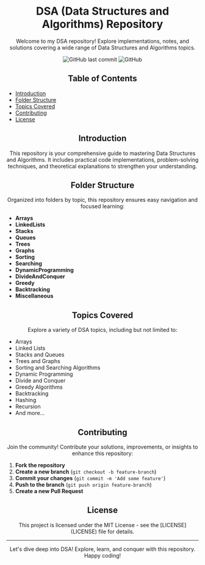 <!-- Project Title -->
<h1 align="center">DSA (Data Structures and Algorithms) Repository</h1>

<!-- Project Description -->
<p align="center">Welcome to my DSA repository! Explore implementations, notes, and solutions covering a wide range of Data Structures and Algorithms topics.</p>

<!-- Badges -->
<p align="center">
  <img alt="GitHub last commit" src="https://img.shields.io/github/last-commit/yourusername/DSA-Repository?style=flat-square">
  <img alt="GitHub" src="https://img.shields.io/github/license/yourusername/DSA-Repository?style=flat-square">
</p>

<!-- Table of Contents -->
<h2 align="center">Table of Contents</h2>

- [Introduction](#introduction)
- [Folder Structure](#folder-structure)
- [Topics Covered](#topics-covered)
- [Contributing](#contributing)
- [License](#license)

<!-- Introduction -->
<h2 align="center">Introduction</h2>

<p align="center">This repository is your comprehensive guide to mastering Data Structures and Algorithms. It includes practical code implementations, problem-solving techniques, and theoretical explanations to strengthen your understanding.</p>

<!-- Folder Structure -->
<h2 align="center">Folder Structure</h2>

<p align="center">Organized into folders by topic, this repository ensures easy navigation and focused learning:</p>

- **Arrays**
- **LinkedLists**
- **Stacks**
- **Queues**
- **Trees**
- **Graphs**
- **Sorting**
- **Searching**
- **DynamicProgramming**
- **DivideAndConquer**
- **Greedy**
- **Backtracking**
- **Miscellaneous**

<!-- Topics Covered -->
<h2 align="center">Topics Covered</h2>

<p align="center">Explore a variety of DSA topics, including but not limited to:</p>

- Arrays
- Linked Lists
- Stacks and Queues
- Trees and Graphs
- Sorting and Searching Algorithms
- Dynamic Programming
- Divide and Conquer
- Greedy Algorithms
- Backtracking
- Hashing
- Recursion
- And more...

<!-- Contributing -->
<h2 align="center">Contributing</h2>

<p align="center">Join the community! Contribute your solutions, improvements, or insights to enhance this repository:</p>

1. **Fork the repository**
2. **Create a new branch** (`git checkout -b feature-branch`)
3. **Commit your changes** (`git commit -m 'Add some feature'`)
4. **Push to the branch** (`git push origin feature-branch`)
5. **Create a new Pull Request**

<!-- License -->
<h2 align="center">License</h2>

<p align="center">This project is licensed under the MIT License - see the [LICENSE](LICENSE) file for details.</p>

---

<p align="center">Let's dive deep into DSA! Explore, learn, and conquer with this repository. Happy coding!</p>

